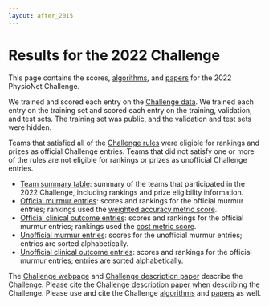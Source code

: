 ```yaml
---
layout: after_2015
---
```


# Results for the 2022 Challenge

This page contains the scores, [algorithms](https://physionet.org/files/challenge-2022/1.0.0/sources), and [papers](https://physionet.org/files/challenge-2022/1.0.0/papers/index.html) for the 2022 PhysioNet Challenge.

We trained and scored each entry on the [Challenge data](../#data). We trained each entry on the training set and scored each entry on the training, validation, and test sets. The training set was public, and the validation and test sets were hidden.

Teams that satisfied all of the [Challenge rules](../#rules) were eligible for rankings and prizes as official Challenge entries. Teams that did not satisfy one or more of the rules are not eligible for rankings or prizes as unofficial Challenge entries.

- [Team summary table](summary.tsv): summary of the teams that participated in the 2022 Challenge, including rankings and prize eligibility information.
- [Official murmur entries](official_murmur_scores.tsv): scores and rankings for the official murmur entries; rankings used the [weighted accuracy metric score](../#scoring).
- [Official clinical outcome entries](official_outcome_scores.tsv): scores and rankings for the official murmur entries; rankings used the [cost metric score](../#scoring).
- [Unofficial murmur entries](unofficial_murmur_scores.tsv): scores for the unofficial murmur entries; entries are sorted alphabetically.
- [Unofficial clinical outcome entries](unofficial_outcome_scores.tsv): scores and rankings for the official murmur entries; entries are sorted alphabetically.

The [Challenge webpage](../) and [Challenge description paper](../papers/) describe the Challenge. Please cite the [Challenge description paper](../papers/) when describing the Challenge. Please use and cite the Challenge [algorithms](https://physionet.org/files/challenge-2022/1.0.0/sources) and [papers](https://physionet.org/files/challenge-2022/1.0.0/papers/index.html) as well.
